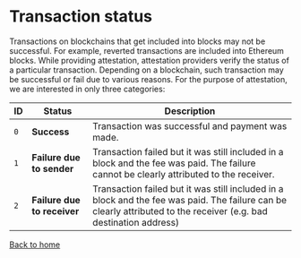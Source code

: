 # Transaction status

Transactions on blockchains that get included into blocks may not be successful. For example, reverted transactions are included into Ethereum blocks. While providing attestation, attestation providers verify the status of a particular transaction. Depending on a blockchain, such transaction may be successful or fail due to various reasons. For the purpose of attestation, we are interested in only three categories:

| ID  | Status                      | Description                                      |
| --- | --------------------------- | ------------------------------------------------ |
| `0` | **Success**                 | Transaction was successful and payment was made. |
| `1` | **Failure due to sender**   | Transaction failed but it was still included in a block and the fee was paid. The failure cannot be clearly attributed to the receiver. |
| `2` | **Failure due to receiver** | Transaction failed but it was still included in a block and the fee was paid. The failure can be clearly attributed to the receiver (e.g. bad destination address) |

[Back to home](../README.md)
